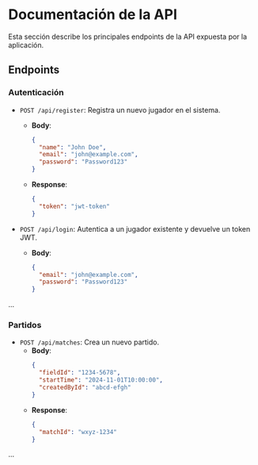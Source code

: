 ﻿# Documentación de la API

Esta sección describe los principales endpoints de la API expuesta por la aplicación.

## Endpoints

### **Autenticación**

- `POST /api/register`: Registra un nuevo jugador en el sistema.
    - **Body**:
      ```json
      {
        "name": "John Doe",
        "email": "john@example.com",
        "password": "Password123"
      }
      ```
    - **Response**:
      ```json
      {
        "token": "jwt-token"
      }
      ```

- `POST /api/login`: Autentica a un jugador existente y devuelve un token JWT.
    - **Body**:
      ```json
      {
        "email": "john@example.com",
        "password": "Password123"
      }
      ```

...

### **Partidos**

- `POST /api/matches`: Crea un nuevo partido.
    - **Body**:
      ```json
      {
        "fieldId": "1234-5678",
        "startTime": "2024-11-01T10:00:00",
        "createdById": "abcd-efgh"
      }
      ```
    - **Response**:
      ```json
      {
        "matchId": "wxyz-1234"
      }
      ```

...

